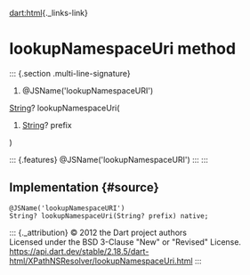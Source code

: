 [dart:html](../../dart-html/dart-html-library){._links-link}

lookupNamespaceUri method
=========================

::: {.section .multi-line-signature}
<div>

1.  \@JSName(\'lookupNamespaceURI\')

</div>

[String](../../dart-core/string-class)? lookupNamespaceUri(

1.  [String](../../dart-core/string-class)? prefix

)

::: {.features}
\@JSName(\'lookupNamespaceURI\')
:::
:::

Implementation {#source}
--------------

``` {.language-dart data-language="dart"}
@JSName('lookupNamespaceURI')
String? lookupNamespaceUri(String? prefix) native;
```

::: {._attribution}
© 2012 the Dart project authors\
Licensed under the BSD 3-Clause \"New\" or \"Revised\" License.\
<https://api.dart.dev/stable/2.18.5/dart-html/XPathNSResolver/lookupNamespaceUri.html>
:::
